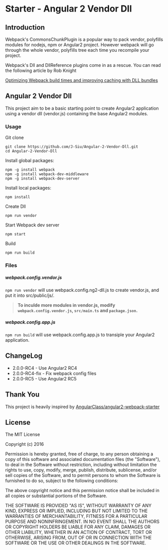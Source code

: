 # Starter - Angular 2 Vendor Dll

## Introduction

Webpack's CommonsChunkPlugin is a popular way to pack vendor, polyfills modules for nodejs, npm or Angular2 project. However webpack will go through the whole vendor, polyfills tree each time you recompile your project.

Webpack's Dll and DllReference plugins come in as a rescue. You can read the following article by Rob Knight

[Optimizing Webpack build times and improving caching with DLL bundles](https://robertknight.github.io/posts/webpack-dll-plugins/)

## Angular 2 Vendor Dll

This project aim to be a basic starting point to create Angular2 application using a vendor dll (vendor.js) containing the base Angular2 modules.

### Usage
Git clone
```
git clone https://github.com/J-Siu/Angular-2-Vendor-Dll.git
cd Angular-2-Vendor-Dll
```

Install global packages:
```
npm -g install webpack
npm -g install webpack-dev-middleware
npm -g install webpack-dev-server
```

Install local packages:
```
npm install
```

Create Dll
```
npm run vendor
```

Start Webpack dev server
```
npm start
```

Build
```
npm run build
```

### Files
##### webpack.config.vendor.js

`npm run vendor` will use webpack.config.ng2-dll.js to create vendor.js, and put it into src/public/js/.

>__To inculde more modules in vendor.js, modify `webpack.config.vendor.js`, `src/main.ts` and `package.json`.__

##### webpack.config.app.js 

`npm run build` will use webpack.config.app.js to transiple your Angular2 application. 

## ChangeLog
- 2.0.0-RC4 - Use Angular2 RC4
- 2.0.0-RC4-fix - Fix webpack config files
- 2.0.0-RC5 - Use Angular2 RC5

## Thank You

This project is heavily inspired by [AngularClass/angular2-webpack-starter](https://github.com/AngularClass/angular2-webpack-starter)

## License

The MIT License

Copyright (c) 2016

Permission is hereby granted, free of charge, to any person obtaining a copy
of this software and associated documentation files (the "Software"), to deal
in the Software without restriction, including without limitation the rights
to use, copy, modify, merge, publish, distribute, sublicense, and/or sell
copies of the Software, and to permit persons to whom the Software is
furnished to do so, subject to the following conditions:

The above copyright notice and this permission notice shall be included in
all copies or substantial portions of the Software.

THE SOFTWARE IS PROVIDED "AS IS", WITHOUT WARRANTY OF ANY KIND, EXPRESS OR
IMPLIED, INCLUDING BUT NOT LIMITED TO THE WARRANTIES OF MERCHANTABILITY,
FITNESS FOR A PARTICULAR PURPOSE AND NONINFRINGEMENT. IN NO EVENT SHALL THE
AUTHORS OR COPYRIGHT HOLDERS BE LIABLE FOR ANY CLAIM, DAMAGES OR OTHER
LIABILITY, WHETHER IN AN ACTION OF CONTRACT, TORT OR OTHERWISE, ARISING FROM,
OUT OF OR IN CONNECTION WITH THE SOFTWARE OR THE USE OR OTHER DEALINGS IN
THE SOFTWARE.
